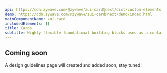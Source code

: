 ```yaml
---
api: https://cdn.zywave.com/@zywave/zui-card@next/dist/custom-elements.json
demo: https://cdn.zywave.com/@zywave/zui-card@next/demo/index.html
mainComponentName: zui-card
includedElements: []
title: Cards
subtitle: Highly flexible foundational building blocks used as a container for a variety of content.
---
```


## Coming soon

A design guidelines page will created and added soon, stay tuned!
